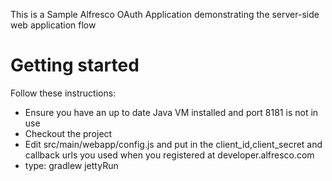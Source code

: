 This is a Sample Alfresco OAuth Application demonstrating the server-side web application flow

Getting started
===============

Follow these instructions:

* Ensure you have an up to date Java VM installed and port 8181 is not in use
* Checkout the project
* Edit src/main/webapp/config.js and put in the client_id,client_secret and callback urls you used when you registered at developer.alfresco.com
* type: gradlew jettyRun